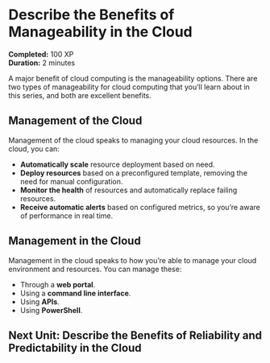 # Describe the Benefits of Manageability in the Cloud

**Completed:** 100 XP  
**Duration:** 2 minutes

A major benefit of cloud computing is the manageability options. There are two types of manageability for cloud computing that you’ll learn about in this series, and both are excellent benefits.

## Management of the Cloud

Management of the cloud speaks to managing your cloud resources. In the cloud, you can:

- **Automatically scale** resource deployment based on need.
- **Deploy resources** based on a preconfigured template, removing the need for manual configuration.
- **Monitor the health** of resources and automatically replace failing resources.
- **Receive automatic alerts** based on configured metrics, so you’re aware of performance in real time.

## Management in the Cloud

Management in the cloud speaks to how you’re able to manage your cloud environment and resources. You can manage these:

- Through a **web portal**.
- Using a **command line interface**.
- Using **APIs**.
- Using **PowerShell**.

## Next Unit: Describe the Benefits of Reliability and Predictability in the Cloud
